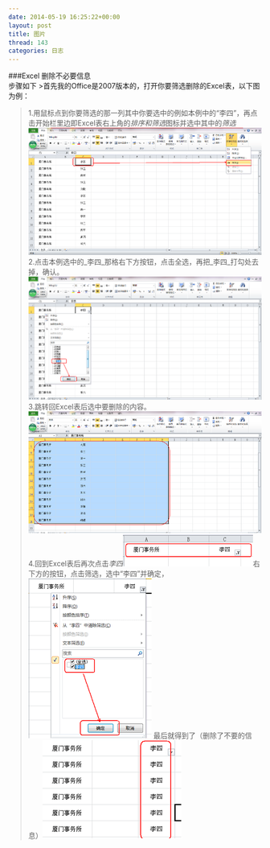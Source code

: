 ```yaml
---
date: 2014-05-19 16:25:22+00:00
layout: post
title: 图片
thread: 143
categories: 日志
---
```

###Excel 删除不必要信息			
步骤如下  >首先我的Office是2007版本的，打开你要筛选删除的Excel表，以下图为例：		
> 1.用鼠标点到你要筛选的那一列其中你要选中的例如本例中的“李四”，再点击开始栏里边即Excel表右上角的*排序和筛选*图标并选中其中的*筛选*![Step 1](/assets/Delete_1.jpg)		
>2.点击本例选中的_李四_那格右下方按钮，点击全选，再把_李四_打勾处去掉，确认。![Step 2](/assets/Delete_2.jpg)		
>3.跳转回Excel表后选中要删除的内容。![Step 3](/assets/Delete_3.jpg)		
>4.回到Excel表后再次点击*李四*![Step 4](/assets/Delete_4.jpg)右下方的按钮，点击筛选，选中“李四”并确定，![Step 5](/assets/Delete_5.jpg)		最后就得到了（删除了不要的信息）![Step 6](/assets/Delete_6.jpg)